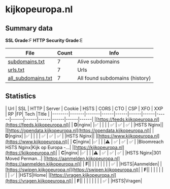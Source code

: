 

# kijkopeuropa.nl
## Summary data


**SSL Grade**:F
**HTTP Security Grade**:E


| File       | Count | Info |
|------------|-------|------|
|[subdomains.txt](/data/kijkopeuropa.nl/subdomains.txt)|7|Alive subdomains|
|[urls.txt](/data/kijkopeuropa.nl/urls.txt)|7|Urls|
|[all_subdomains.txt](/data/kijkopeuropa.nl/all_subdomains.txt)|7|All found subdomains (history)|


## Statistics


| Url | SSL | HTTP | Server | Cookie | HSTS | CORS | CTO | CSP | XFO | XXP | RP |FP| Tech |Title |
|--------|-------|-------|------|------|------|------|------|------|------|------|------|------|------|
|[https://feeds.kijkopeuropa.nl](https://feeds.kijkopeuropa.nl)| | **D**|nginx| |:white_check_mark: | | | | :white_check_mark: | :white_check_mark: | :white_check_mark: | |HSTS Nginx||
|[https://opendata.kijkopeuropa.nl](https://opendata.kijkopeuropa.nl)| | **D**|nginx| |:white_check_mark: | | | | :white_check_mark: | :white_check_mark: | :white_check_mark: | |HSTS Nginx||
|[https://www.kijkopeuropa.nl](https://www.kijkopeuropa.nl)| | **C**|nginx| |:white_check_mark: | | |:warning: | :white_check_mark: | :white_check_mark: | :white_check_mark: | |Bloomreach HSTS Nginx|Kijk op Europa -...|
|[https://kijkopeuropa.nl](https://kijkopeuropa.nl)| | **C**|nginx| |:white_check_mark: | | |:warning: | :white_check_mark: | :white_check_mark: | :white_check_mark: | |HSTS Nginx|301 Moved Perman...|
|[https://aanmelden.kijkopeuropa.nl](https://aanmelden.kijkopeuropa.nl)| | **F**|| | | | | | | | :white_check_mark: | |HSTS|Aanmelden|
|[https://swipen.kijkopeuropa.nl](https://swipen.kijkopeuropa.nl)| | **F**|| | | | | | | | :white_check_mark: | |HSTS|Home|
|[https://vragen.kijkopeuropa.nl](https://vragen.kijkopeuropa.nl)| | **F**|| | | | | | | | :white_check_mark: | |HSTS|Vragen|
